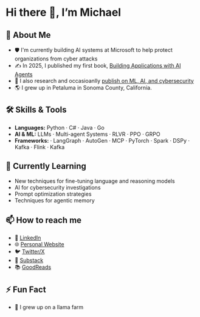 # Hi there 👋, I’m Michael

## 🔭 About Me
- 🛡️ I'm currently building AI systems at Microsoft to help protect organizations from cyber attacks
- ✍️ In 2025, I published my first book, [Building Applications with AI Agents](https://www.oreilly.com/library/view/building-applications-with/9781098176495/)
- 🔬 I also research and occasioanlly [publish on ML, AI, and cybersecurity](https://scholar.google.com/citations?user=_itMe78AAAAJ&hl=en)
- 🌎 I grew up in Petaluma in Sonoma County, California.


## 🛠️ Skills & Tools
- **Languages:** Python · C# · Java · Go
- **AI & ML:** LLMs · Multi-agent Systems · RLVR · PPO · GRPO
- **Frameworks:** · LangGraph · AutoGen  · MCP · PyTorch · Spark · DSPy · Kafka · Flink · Kafka

## 🌱 Currently Learning
- New techniques for fine-tuning language and reasoning models
- AI for cybersecurity investigations 
- Prompt optimization strategies
- Techniques for agentic memory

## 📫 How to reach me
- 💼 [LinkedIn](https://linkedin.com/in/michaelalbada) 
- 🌐 [Personal Website](https://michaelalbada.com) 
- 🐦 [Twitter/X](https://twitter.com/malbada)
- 📝 [Substack](https://theneuralnexus.substack.com)
- 📚 [GoodReads](https://www.goodreads.com/user/show/183363881-michael-albada)

## ⚡ Fun Fact
- 🦙 I grew up on a llama farm